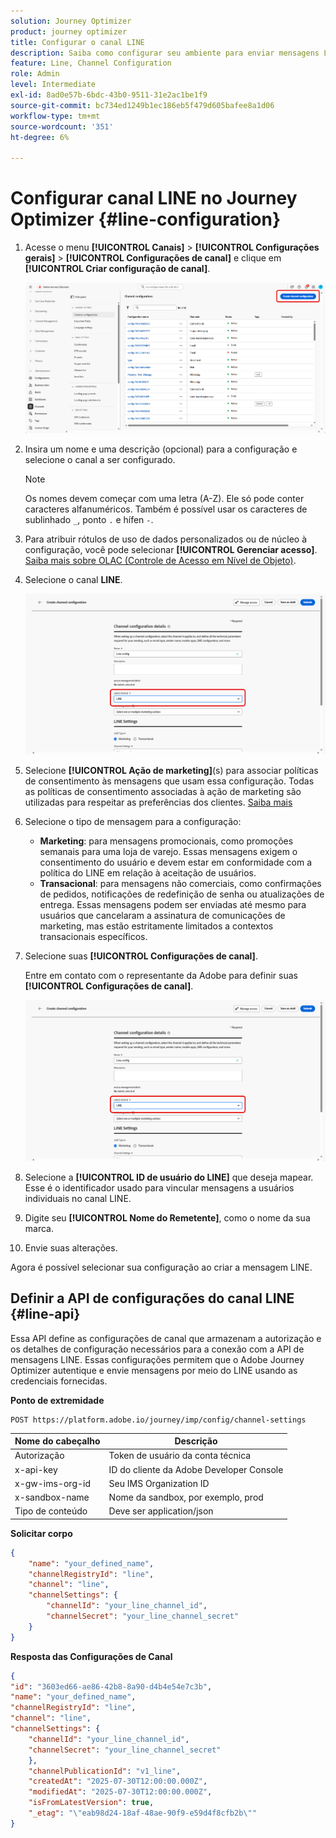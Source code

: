 ```yaml
---
solution: Journey Optimizer
product: journey optimizer
title: Configurar o canal LINE
description: Saiba como configurar seu ambiente para enviar mensagens LINE com o Journey Optimizer
feature: Line, Channel Configuration
role: Admin
level: Intermediate
exl-id: 8ad0e57b-6bdc-43b0-9511-31e2ac1be1f9
source-git-commit: bc734ed1249b1ec186eb5f479d605bafee8a1d06
workflow-type: tm+mt
source-wordcount: '351'
ht-degree: 6%

---
```


# Configurar canal LINE no Journey Optimizer {#line-configuration}

1. Acesse o menu **[!UICONTROL Canais]** > **[!UICONTROL Configurações gerais]** > **[!UICONTROL Configurações de canal]** e clique em **[!UICONTROL Criar configuração de canal]**.

   ![](assets/line-config-1.png)

1. Insira um nome e uma descrição (opcional) para a configuração e selecione o canal a ser configurado.

   >[!NOTE]
   >
   > Os nomes devem começar com uma letra (A-Z). Ele só pode conter caracteres alfanuméricos. Também é possível usar os caracteres de sublinhado `_`, ponto `.` e hífen `-`.

1. Para atribuir rótulos de uso de dados personalizados ou de núcleo à configuração, você pode selecionar **[!UICONTROL Gerenciar acesso]**. [Saiba mais sobre OLAC (Controle de Acesso em Nível de Objeto)](../administration/object-based-access.md).

1. Selecione o canal **LINE**.

   ![](assets/line-config-2.png)

1. Selecione **[!UICONTROL Ação de marketing]**(s) para associar políticas de consentimento às mensagens que usam essa configuração. Todas as políticas de consentimento associadas à ação de marketing são utilizadas para respeitar as preferências dos clientes. [Saiba mais](../action/consent.md#surface-marketing-actions)

1. Selecione o tipo de mensagem para a configuração:

   * **Marketing**: para mensagens promocionais, como promoções semanais para uma loja de varejo. Essas mensagens exigem o consentimento do usuário e devem estar em conformidade com a política do LINE em relação à aceitação de usuários.
   * **Transacional**: para mensagens não comerciais, como confirmações de pedidos, notificações de redefinição de senha ou atualizações de entrega. Essas mensagens podem ser enviadas até mesmo para usuários que cancelaram a assinatura de comunicações de marketing, mas estão estritamente limitados a contextos transacionais específicos.

1. Selecione suas **[!UICONTROL Configurações de canal]**.

   Entre em contato com o representante da Adobe para definir suas **[!UICONTROL Configurações de canal]**.

   ![](assets/line-config-2.png)

1. Selecione a **[!UICONTROL ID de usuário do LINE]** que deseja mapear. Esse é o identificador usado para vincular mensagens a usuários individuais no canal LINE.

1. Digite seu **[!UICONTROL Nome do Remetente]**, como o nome da sua marca.

1. Envie suas alterações.

Agora é possível selecionar sua configuração ao criar a mensagem LINE.

## Definir a API de configurações do canal LINE {#line-api}

Essa API define as configurações de canal que armazenam a autorização e os detalhes de configuração necessários para a conexão com a API de mensagens LINE. Essas configurações permitem que o Adobe Journey Optimizer autentique e envie mensagens por meio do LINE usando as credenciais fornecidas.

**Ponto de extremidade**

```
POST https://platform.adobe.io/journey/imp/config/channel-settings
```

| Nome do cabeçalho | Descrição |
|-|-|
| Autorização | Token de usuário da conta técnica |
| x-api-key | ID do cliente da Adobe Developer Console |
| x-gw-ims-org-id | Seu IMS Organization ID |
| x-sandbox-name | Nome da sandbox, por exemplo, prod |
| Tipo de conteúdo | Deve ser application/json |


**Solicitar corpo**

```json
{
    "name": "your_defined_name",
    "channelRegistryId": "line",
    "channel": "line",
    "channelSettings": {
        "channelId": "your_line_channel_id",
        "channelSecret": "your_line_channel_secret"
    }
}
```

**Resposta das Configurações de Canal**

```json
{
"id": "3603ed66-ae86-42b8-8a90-d4b4e54e7c3b",
"name": "your_defined_name",
"channelRegistryId": "line",
"channel": "line",
"channelSettings": {
    "channelId": "your_line_channel_id",
    "channelSecret": "your_line_channel_secret"
    },
    "channelPublicationId": "v1_line",
    "createdAt": "2025-07-30T12:00:00.000Z",
    "modifiedAt": "2025-07-30T12:00:00.000Z",
    "isFromLatestVersion": true,
    "_etag": "\"eab98d24-18af-48ae-90f9-e59d4f8cfb2b\""
}
```
